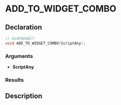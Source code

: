 # ADD_TO_WIDGET_COMBO

## Declaration
```cpp
// 0x4F0D4AC7
void ADD_TO_WIDGET_COMBO(ScriptAny);
```

### Arguments
- **ScriptAny**

### Results

## Description
